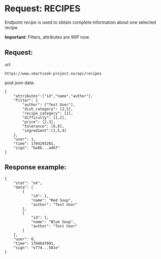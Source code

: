 # Request: RECIPES

Endpoint _recipe_ is used to obtain complete information about one selected recipe.

**Important**: Filters, attributes are WIP now.

## Request:

url:

```
https://www.smartcook-project.eu/api/recipes
```

post json data:

```
{
    "attributes":["id","name","author"],
    "filter": {
        "author": ["Test User"],
        "dish_category": [2,5],
        "recipe_category": [1],
        "difficulty": [1,2],
        "price": [2,3],
        "tolerance": [8,9],
        "ingredient":[1,5,4]
    },
    "user": 1,
    "time": 1704293201,
    "sign": "be8b...a46f"
}
```

## Response example:

```
{
    "stat": "ok",
    "data": [
        {
            "id": 1,
            "name": "Red Soup",
            "author": "Test User"
        },
        {
            "id": 1,
            "name": "Blue Soup",
            "author": "Test User"
        }
    ],
    "user": 0,
    "time": 1704647091,
    "sign": "e774...581e"
}
```
